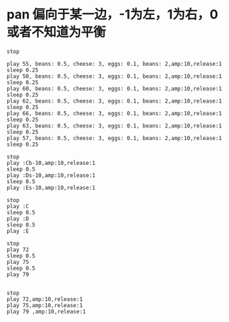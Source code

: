 
# pan 偏向于某一边，-1为左，1为右，0或者不知道为平衡

    stop
    
    play 55, beans: 0.5, cheese: 3, eggs: 0.1, beans: 2,amp:10,release:1
    sleep 0.25
    play 50, beans: 0.5, cheese: 3, eggs: 0.1, beans: 2,amp:10,release:1
    sleep 0.25
    play 60, beans: 0.5, cheese: 3, eggs: 0.1, beans: 2,amp:10,release:1
    sleep 0.25
    play 62, beans: 0.5, cheese: 3, eggs: 0.1, beans: 2,amp:10,release:1
    sleep 0.25
    play 66, beans: 0.5, cheese: 3, eggs: 0.1, beans: 2,amp:10,release:1
    sleep 0.25
    play 63, beans: 0.5, cheese: 3, eggs: 0.1, beans: 2,amp:10,release:1
    sleep 0.25
    play 57, beans: 0.5, cheese: 3, eggs: 0.1, beans: 2,amp:10,release:1
    sleep 0.25

    stop
    play :Cb-10,amp:10,release:1
    sleep 0.5
    play :Ds-10,amp:10,release:1
    sleep 0.5
    play :Es-10,amp:10,release:1
    
    stop
    play :C
    sleep 0.5
    play :D
    sleep 0.5
    play :E
    
    stop
    play 72
    sleep 0.5
    play 75
    sleep 0.5
    play 79
    
    
    stop
    play 72,amp:10,release:1
    play 75,amp:10,release:1
    play 79 ,amp:10,release:1